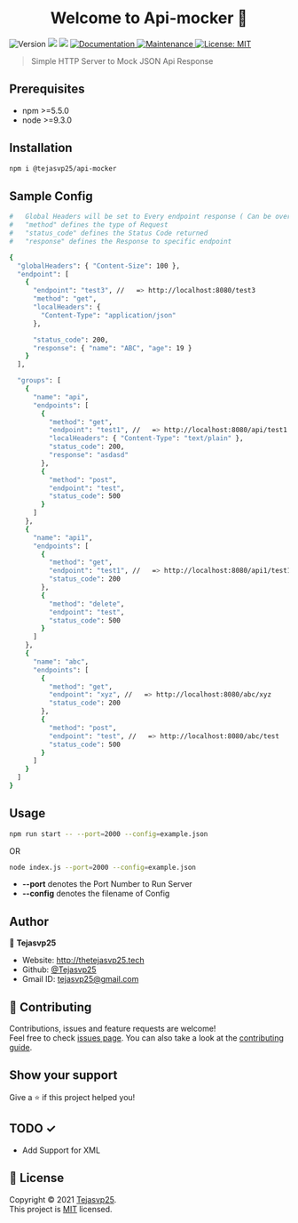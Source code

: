 <h1 align="center">Welcome to Api-mocker 👋</h1>
<p>
  <img alt="Version" src="https://img.shields.io/badge/version-1.0.0-blue.svg?cacheSeconds=2592000" />
  <img src="https://img.shields.io/badge/npm-%3E%3D5.5.0-blue.svg" />
  <img src="https://img.shields.io/badge/node-%3E%3D9.3.0-blue.svg" />
  <a href="https://github.com/Tejasvp25/Api-Mocker#readme" target="_blank">
    <img alt="Documentation" src="https://img.shields.io/badge/documentation-yes-brightgreen.svg" />
  </a>
  <a href="https://github.com/Tejasvp25/Api-Mocker/graphs/commit-activity" target="_blank">
    <img alt="Maintenance" src="https://img.shields.io/badge/Maintained%3F-yes-green.svg" />
  </a>
  <a href="https://github.com/Tejasvp25/Api-Mocker/blob/master/LICENSE" target="_blank">
    <img alt="License: MIT" src="https://img.shields.io/github/license/Tejasvp25/Api-mocker" />
  </a>
</p>

> Simple HTTP Server to Mock JSON Api Response

## Prerequisites

- npm >=5.5.0
- node >=9.3.0

## Installation

```sh
npm i @tejasvp25/api-mocker
```

## Sample Config

```sh
#   Global Headers will be set to Every endpoint response ( Can be overidden by Local Header )
#   "method" defines the type of Request
#   "status_code" defines the Status Code returned
#   "response" defines the Response to specific endpoint

{
  "globalHeaders": { "Content-Size": 100 },
  "endpoint": [
    {
      "endpoint": "test3", //   => http://localhost:8080/test3
      "method": "get",
      "localHeaders": {
        "Content-Type": "application/json"
      },

      "status_code": 200,
      "response": { "name": "ABC", "age": 19 }
    }
  ],

  "groups": [
    {
      "name": "api",
      "endpoints": [
        {
          "method": "get",
          "endpoint": "test1", //   => http://localhost:8080/api/test1
          "localHeaders": { "Content-Type": "text/plain" },
          "status_code": 200,
          "response": "asdasd"
        },
        {
          "method": "post",
          "endpoint": "test",
          "status_code": 500
        }
      ]
    },
    {
      "name": "api1",
      "endpoints": [
        {
          "method": "get",
          "endpoint": "test1", //   => http://localhost:8080/api1/test1
          "status_code": 200
        },
        {
          "method": "delete",
          "endpoint": "test",
          "status_code": 500
        }
      ]
    },
    {
      "name": "abc",
      "endpoints": [
        {
          "method": "get",
          "endpoint": "xyz", //   => http://localhost:8080/abc/xyz
          "status_code": 200
        },
        {
          "method": "post",
          "endpoint": "test", //   => http://localhost:8080/abc/test
          "status_code": 500
        }
      ]
    }
  ]
}


```

## Usage

```sh
npm run start -- --port=2000 --config=example.json
```

OR

```sh
node index.js --port=2000 --config=example.json
```

- **--port** denotes the Port Number to Run Server
- **--config** denotes the filename of Config

## Author

👤 **Tejasvp25**

- Website: http://thetejasvp25.tech
- Github: [@Tejasvp25](https://github.com/Tejasvp25)
- Gmail ID: tejasvp25@gmail.com

## 🤝 Contributing

Contributions, issues and feature requests are welcome!<br />Feel free to check [issues page](https://github.com/Tejasvp25/Api-Mocker/issues). You can also take a look at the [contributing guide](https://github.com/Tejasvp25/Api-Mocker/blob/master/CONTRIBUTING.md).

## Show your support

Give a ⭐️ if this project helped you!

## TODO ✓

- Add Support for XML

## 📝 License

Copyright © 2021 [Tejasvp25](https://github.com/Tejasvp25).<br />
This project is [MIT](https://github.com/Tejasvp25/Api-Mocker/blob/master/LICENSE) licensed.
